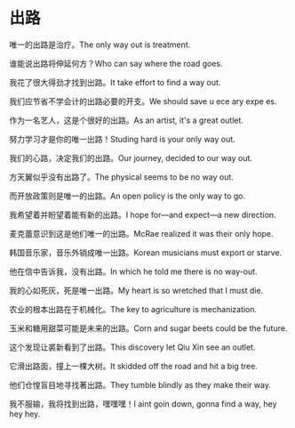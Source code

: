 # 出路

<p><span class="chinese">唯一的出路是治疗。</span><span class="english">The only way out is treatment.</span></p>

<p><span class="chinese">谁能说出路将伸延何方？</span><span class="english">Who can say where the road goes.</span></p>

<p><span class="chinese">我花了很大得劲才找到出路。</span><span class="english">It take effort to find a way out.</span></p>

<p><span class="chinese">我们应节省不学会计的出路必要的开支。</span><span class="english">We should save u ece ary expe es.</span></p>

<p><span class="chinese">作为一名艺人，这是个很好的出路。</span><span class="english">As an artist, it's a great outlet.</span></p>

<p><span class="chinese">努力学习才是你的唯一出路！</span><span class="english">Studing hard is your only way out.</span></p>

<p><span class="chinese">我们的心路，决定我们的出路。</span><span class="english">Our journey, decided to our way out.</span></p>

<p><span class="chinese">方天翼似乎没有出路了。</span><span class="english">The physical seems to be no way out.</span></p>

<p><span class="chinese">而开放政策则是唯一的出路。</span><span class="english">An open policy is the only way to go.</span></p>

<p><span class="chinese">我希望着并盼望着能有新的出路。</span><span class="english">I hope for—and expect—a new direction.</span></p>

<p><span class="chinese">麦克蕾意识到这是他们唯一的出路。</span><span class="english">McRae realized it was their only hope.</span></p>

<p><span class="chinese">韩国音乐家，音乐外销成唯一出路。</span><span class="english">Korean musicians must export or starve.</span></p>

<p><span class="chinese">他在信中告诉我，没有出路。</span><span class="english">In which he told me there is no way-out.</span></p>

<p><span class="chinese">我的心如死灰，死是唯一出路。</span><span class="english">My heart is so wretched that I must die.</span></p>

<p><span class="chinese">农业的根本出路在于机械化。</span><span class="english">The key to agriculture is mechanization.</span></p>

<p><span class="chinese">玉米和糖用甜菜可能是未来的出路。</span><span class="english">Corn and sugar beets could be the future.</span></p>

<p><span class="chinese">这个发现让裘新看到了出路。</span><span class="english">This discovery let Qiu Xin see an outlet.</span></p>

<p><span class="chinese">它滑出路面，撞上一棵大树。</span><span class="english">It skidded off the road and hit a big tree.</span></p>

<p><span class="chinese">他们仓惶盲目地寻找著出路。</span><span class="english">They tumble blindly as they make their way.</span></p>

<p><span class="chinese">我不服输，我将找到出路，嘿嘿嘿！</span><span class="english">I aint goin down, gonna find a way, hey hey hey.</span></p>

